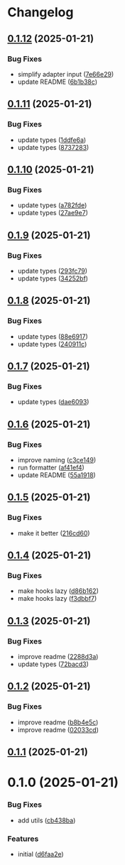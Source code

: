 # Changelog

## [0.1.12](https://github.com/dankreiger/recoil-ext/compare/v0.1.11...v0.1.12) (2025-01-21)


### Bug Fixes

* simplify adapter input ([7e66e29](https://github.com/dankreiger/recoil-ext/commit/7e66e294fbfdaadcb2581273d2eb51d3de11a49f))
* update README ([6b1b38c](https://github.com/dankreiger/recoil-ext/commit/6b1b38cc7434f7c53b81e540d7cab767b09cac23))

## [0.1.11](https://github.com/dankreiger/recoil-ext/compare/v0.1.10...v0.1.11) (2025-01-21)


### Bug Fixes

* update types ([1ddfe6a](https://github.com/dankreiger/recoil-ext/commit/1ddfe6a5ceae1b8d6853e5dde63112d547c1cc57))
* update types ([8737283](https://github.com/dankreiger/recoil-ext/commit/87372834d3293d685ec4c287908ade175d103efc))

## [0.1.10](https://github.com/dankreiger/recoil-ext/compare/v0.1.9...v0.1.10) (2025-01-21)


### Bug Fixes

* update types ([a782fde](https://github.com/dankreiger/recoil-ext/commit/a782fdeb819996498513aec58c54e12ddc26d1c8))
* update types ([27ae9e7](https://github.com/dankreiger/recoil-ext/commit/27ae9e72ae966ec31023b6c170e788b3cd9d186b))

## [0.1.9](https://github.com/dankreiger/recoil-ext/compare/v0.1.8...v0.1.9) (2025-01-21)


### Bug Fixes

* update types ([293fc79](https://github.com/dankreiger/recoil-ext/commit/293fc79ef29cd834af7b691feb79be6f374cd5c1))
* update types ([34252bf](https://github.com/dankreiger/recoil-ext/commit/34252bfd99e3c1bc2542ead5b08b5ab6b25d97ab))

## [0.1.8](https://github.com/dankreiger/recoil-ext/compare/v0.1.7...v0.1.8) (2025-01-21)


### Bug Fixes

* update types ([88e6917](https://github.com/dankreiger/recoil-ext/commit/88e6917af5dcee46c5247c4d4157a9978bf731a9))
* update types ([240911c](https://github.com/dankreiger/recoil-ext/commit/240911c5578b56696b4e81e5950389dfd51304ea))

## [0.1.7](https://github.com/dankreiger/recoil-ext/compare/v0.1.6...v0.1.7) (2025-01-21)


### Bug Fixes

* update types ([dae6093](https://github.com/dankreiger/recoil-ext/commit/dae6093bb514b74544cd10407e3a8a9ba6428f96))

## [0.1.6](https://github.com/dankreiger/recoil-ext/compare/v0.1.5...v0.1.6) (2025-01-21)


### Bug Fixes

* improve naming ([c3ce149](https://github.com/dankreiger/recoil-ext/commit/c3ce14992be9adcb3cbd432edb03e52940b090db))
* run formatter ([af41ef4](https://github.com/dankreiger/recoil-ext/commit/af41ef478745adac56698dffff21da1ef31dd1aa))
* update README ([55a1918](https://github.com/dankreiger/recoil-ext/commit/55a19181086e81f8a1949eac16fbd63a7f86b3c1))

## [0.1.5](https://github.com/dankreiger/recoil-ext/compare/v0.1.4...v0.1.5) (2025-01-21)


### Bug Fixes

* make it better ([216cd60](https://github.com/dankreiger/recoil-ext/commit/216cd600fcc7bcc28eb85f2ce04662ed8149419f))

## [0.1.4](https://github.com/dankreiger/recoil-ext/compare/v0.1.3...v0.1.4) (2025-01-21)


### Bug Fixes

* make hooks lazy ([d86b162](https://github.com/dankreiger/recoil-ext/commit/d86b162bf756fcbca20b553cb5630a1fe5223065))
* make hooks lazy ([f3dbbf7](https://github.com/dankreiger/recoil-ext/commit/f3dbbf78718257db4d1cf736d06458558e4dbd27))

## [0.1.3](https://github.com/dankreiger/recoil-ext/compare/v0.1.2...v0.1.3) (2025-01-21)


### Bug Fixes

* improve readme ([2288d3a](https://github.com/dankreiger/recoil-ext/commit/2288d3a07c8896fa7e4885e43ddc2797b32b37f3))
* update types ([72bacd3](https://github.com/dankreiger/recoil-ext/commit/72bacd32d1c2dff0624f572a8431325b906792a2))

## [0.1.2](https://github.com/dankreiger/recoil-ext/compare/v0.1.1...v0.1.2) (2025-01-21)


### Bug Fixes

* improve readme ([b8b4e5c](https://github.com/dankreiger/recoil-ext/commit/b8b4e5c10b03d5d5b9a28c58d69a0462d318cde2))
* improve readme ([02033cd](https://github.com/dankreiger/recoil-ext/commit/02033cd41a2a5b675d356794f99507e8318765fc))

## [0.1.1](https://github.com/dankreiger/recoil-ext/compare/v0.1.0...v0.1.1) (2025-01-21)

# 0.1.0 (2025-01-21)

### Bug Fixes

* add utils ([cb438ba](https://github.com/dankreiger/recoil-ext/commit/cb438ba52205e9524b962b75e53ede71dbe4d68c))

### Features

* initial ([d6faa2e](https://github.com/dankreiger/recoil-ext/commit/d6faa2eb2e9750874f85d859b2e96dcd4a28c9e6))
